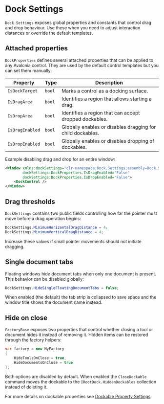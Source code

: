 # Dock Settings

`Dock.Settings` exposes global properties and constants that control drag and drop behaviour.
Use these when you need to adjust interaction distances or override the default templates.

## Attached properties

`DockProperties` defines several attached properties that can be applied to any Avalonia control.
They are used by the default control templates but you can set them manually:

| Property | Type | Description |
| -------- | ---- | ----------- |
| `IsDockTarget` | `bool` | Marks a control as a docking surface. |
| `IsDragArea` | `bool` | Identifies a region that allows starting a drag. |
| `IsDropArea` | `bool` | Identifies a region that can accept dropped dockables. |
| `IsDragEnabled` | `bool` | Globally enables or disables dragging for child dockables. |
| `IsDropEnabled` | `bool` | Globally enables or disables dropping of dockables. |

Example disabling drag and drop for an entire window:

```xml
<Window xmlns:dockSettings="clr-namespace:Dock.Settings;assembly=Dock.Settings"
        dockSettings:DockProperties.IsDragEnabled="False"
        dockSettings:DockProperties.IsDropEnabled="False">
    <DockControl />
</Window>
```

## Drag thresholds

`DockSettings` contains two public fields controlling how far the pointer must move
before a drag operation begins:

```csharp
DockSettings.MinimumHorizontalDragDistance = 4;
DockSettings.MinimumVerticalDragDistance = 4;
```

Increase these values if small pointer movements should not initiate dragging.

## Single document tabs

Floating windows hide document tabs when only one document is present. This
behavior can be disabled globally:

```csharp
DockSettings.HideSingleFloatingDocumentTabs = false;
```

When enabled (the default) the tab strip is collapsed to save space and the
window title shows the document name instead.

## Hide on close

`FactoryBase` exposes two properties that control whether closing a tool or
document hides it instead of removing it. Hidden items can be restored through
the factory helpers:

```csharp
var factory = new MyFactory
{
    HideToolsOnClose = true,
    HideDocumentsOnClose = true
};
```

Both options are disabled by default. When enabled the `CloseDockable` command
moves the dockable to the `IRootDock.HiddenDockables` collection instead of
deleting it.

For more details on dockable properties see [Dockable Property Settings](dock-dockable-properties.md).
